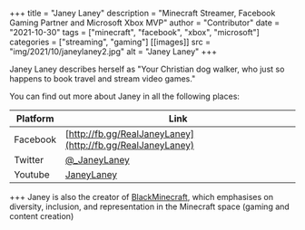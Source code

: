 +++
title = "Janey Laney"
description = "Minecraft Streamer, Facebook Gaming Partner and Microsoft Xbox MVP"
author = "Contributor"
date = "2021-10-30"
tags = ["minecraft", "facebook", "xbox", "microsoft"]
categories = ["streaming", "gaming"]
[[images]]
  src = "img/2021/10/janeylaney2.jpg"
  alt = "Janey Laney"
+++

Janey Laney describes herself as "Your Christian dog walker, who just so happens to book travel and stream video games."
<!--more-->

You can find out more about Janey in all the following places:

   Platform | Link
------------|-----------------------------
   Facebook | [http://fb.gg/RealJaneyLaney](http://fb.gg/RealJaneyLaney)
    Twitter | [@_JaneyLaney](https://twitter.com/_JaneyLaney)
    Youtube | [JaneyLaney](https://youtube.com/Janeylaney) 
    
+++
Janey is also the creator of [BlackMinecraft](https://www.blackminecraft.com), which emphasises on diversity, inclusion, and representation in the Minecraft space (gaming and content creation)  
